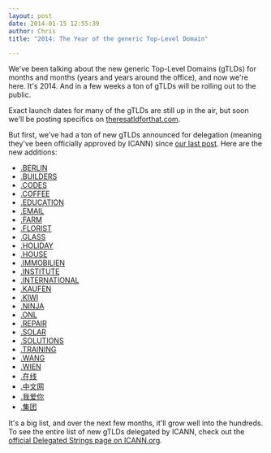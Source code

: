 ```yaml
---
layout: post
date: 2014-01-15 12:55:39
author: Chris
title: "2014: The Year of the generic Top-Level Domain"

---
```


We've been talking about the new generic Top-Level Domains (gTLDs) for months and months (years and years around the office), and now we're here. It's 2014\. And in a few weeks a ton of gTLDs will be rolling out to the public.

Exact launch dates for many of the gTLDs are still up in the air, but soon we'll be posting specifics on [theresatldforthat.com](https://iwantmyname.com/domains/new-gtld-domain-extensions).

But first, we've had a ton of new gTLDs announced for delegation (meaning they've been officially approved by ICANN) since [our last post](https://iwantmyname.com/blog/2013/12/the-next-batch-of-gtlds-are-here-including-careers-photos-and-shoes.html). Here are the new additions:

<!-- more -->

+ [.BERLIN](https://iwantmyname.com/domains/dot-berlin)
+ [.BUILDERS](https://iwantmyname.com/domains/dot-builders)
+ [.CODES](https://iwantmyname.com/domains/dot-codes)
+ [.COFFEE](https://iwantmyname.com/domains/dot-coffee)
+ [.EDUCATION](https://iwantmyname.com/domains/dot-education)
+ [.EMAIL](https://iwantmyname.com/domains/dot-email)
+ [.FARM](https://iwantmyname.com/domains/dot-farm)
+ [.FLORIST](https://iwantmyname.com/domains/dot-florist)
+ [.GLASS](https://iwantmyname.com/domains/dot-glass)
+ [.HOLIDAY](https://iwantmyname.com/domains/dot-holiday)
+ [.HOUSE](https://iwantmyname.com/domains/dot-house)
+ [.IMMOBILIEN](https://iwantmyname.com/domains/dot-immobilien)
+ [.INSTITUTE](https://iwantmyname.com/domains/dot-institute)
+ [.INTERNATIONAL](https://iwantmyname.com/domains/dot-international)
+ [.KAUFEN](https://iwantmyname.com/domains/dot-kaufen)
+ [.KIWI](https://iwantmyname.com/domains/dot-kiwi)
+ [.NINJA](https://iwantmyname.com/domains/dot-ninja)
+ [.ONL](https://iwantmyname.com/domains/dot-onl)
+ [.REPAIR](https://iwantmyname.com/domains/dot-repair)
+ [.SOLAR](https://iwantmyname.com/domains/dot-solar)
+ [.SOLUTIONS](https://iwantmyname.com/domains/dot-solutions)
+ [.TRAINING](https://iwantmyname.com/domains/dot-training)
+ [.WANG](https://iwantmyname.com/domains/dot-wang)
+ [.WIEN](https://iwantmyname.com/domains/dot-wien)
+ [.在线](https://iwantmyname.com/domains/dot-在线)
+ [.中文网](https://iwantmyname.com/domains/dot-中文网)
+ [.我爱你](https://iwantmyname.com/domains/dot-我爱你)
+ [.集团](https://iwantmyname.com/domains/dot-集团)

It's a big list, and over the next few months, it'll grow well into the hundreds. To see the entire list of new gTLDs delegated by ICANN, check out the [official Delegated Strings page on ICANN.org](http://newgtlds.icann.org/en/program-status/delegated-strings).
